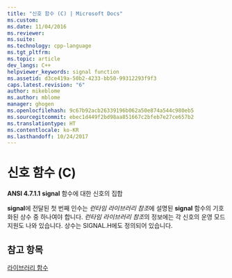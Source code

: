 ```yaml
---
title: "신호 함수 (C) | Microsoft Docs"
ms.custom: 
ms.date: 11/04/2016
ms.reviewer: 
ms.suite: 
ms.technology: cpp-language
ms.tgt_pltfrm: 
ms.topic: article
dev_langs: C++
helpviewer_keywords: signal function
ms.assetid: d3ce419a-50b2-4233-bb50-99312293f9f3
caps.latest.revision: "6"
author: mikeblome
ms.author: mblome
manager: ghogen
ms.openlocfilehash: 9c67b92acb26339196b062a50e874a544c980eb5
ms.sourcegitcommit: ebec1d449f2bd98aa851667c2bfeb7e27ce657b2
ms.translationtype: HT
ms.contentlocale: ko-KR
ms.lasthandoff: 10/24/2017
---
```

# <a name="signal-function-c"></a>신호 함수 (C)
**ANSI 4.7.1.1** **signal** 함수에 대한 신호의 집합  
  
 **signal**에 전달된 첫 번째 인수는 *런타임 라이브러리 참조*에 설명된 **signal** 함수의 기호화된 상수 중 하나여야 합니다. *런타임 라이브러리 참조*의 정보에는 각 신호의 운영 모드 지원도 나와 있습니다. 상수는 SIGNAL.H에도 정의되어 있습니다.  
  
## <a name="see-also"></a>참고 항목  
 [라이브러리 함수](../c-language/library-functions.md)